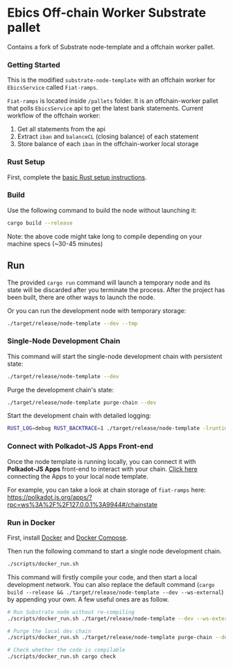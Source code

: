 # Ebics Off-chain Worker Substrate pallet

Contains a fork of Substrate node-template and a offchain worker pallet.

### Getting Started

This is the modified `substrate-node-template` with an offchain worker for `EbicsService` called `Fiat-ramps`. 

`Fiat-ramps` is located inside `/pallets` folder. It is an offchain-worker pallet that polls `EbicsService` api to get the latest bank statements. Current workflow of the offchain worker:

1. Get all statements from the api
2. Extract `iban` and `balanceCL` (closing balance) of each statement
3. Store balance of each `iban` in the offchain-worker local storage

### Rust Setup

First, complete the [basic Rust setup instructions](./docs/rust-setup.md).

### Build

Use the following command to build the node without launching it:

```sh
cargo build --release
```

Note: the above code might take long to compile depending on your machine specs (~30-45 minutes)

## Run

The provided `cargo run` command will launch a temporary node and its state will be discarded after
you terminate the process. After the project has been built, there are other ways to launch the
node.

Or you can run the development node with temporary storage:

```sh
./target/release/node-template --dev --tmp
```

### Single-Node Development Chain

This command will start the single-node development chain with persistent state:

```bash
./target/release/node-template --dev
```

Purge the development chain's state:

```bash
./target/release/node-template purge-chain --dev
```

Start the development chain with detailed logging:

```bash
RUST_LOG=debug RUST_BACKTRACE=1 ./target/release/node-template -lruntime=debug --dev
```

### Connect with Polkadot-JS Apps Front-end

Once the node template is running locally, you can connect it with **Polkadot-JS Apps** front-end
to interact with your chain. [Click here](https://polkadot.js.org/apps/#/explorer?rpc=ws://localhost:9944) connecting the Apps to your local node template.

For example, you can take a look at chain storage of `fiat-ramps` here: https://polkadot.js.org/apps/?rpc=ws%3A%2F%2F127.0.0.1%3A9944#/chainstate

### Run in Docker

First, install [Docker](https://docs.docker.com/get-docker/) and
[Docker Compose](https://docs.docker.com/compose/install/).

Then run the following command to start a single node development chain.

```bash
./scripts/docker_run.sh
```

This command will firstly compile your code, and then start a local development network. You can
also replace the default command (`cargo build --release && ./target/release/node-template --dev --ws-external`)
by appending your own. A few useful ones are as follow.

```bash
# Run Substrate node without re-compiling
./scripts/docker_run.sh ./target/release/node-template --dev --ws-external

# Purge the local dev chain
./scripts/docker_run.sh ./target/release/node-template purge-chain --dev

# Check whether the code is compilable
./scripts/docker_run.sh cargo check
```

